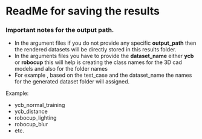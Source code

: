 # ReadMe for saving the results

### Important notes for the output path.
* In the argument files if you do not provide any specific **output_path** then the rendered datasets will be directly stored in this results folder.
* In the arguments files you have to provide the **dataset_name** either **ycb** or **robocup** this will help is creating the class names for the 3D cad models and also for the folder names
* For example , based on the test_case and the dataset_name the names for the generated dataset folder will assigned.

Example: 
  * ycb_normal_training
  * ycb_distance
  * robocup_lighting
  * robocup_blur
  * etc.
